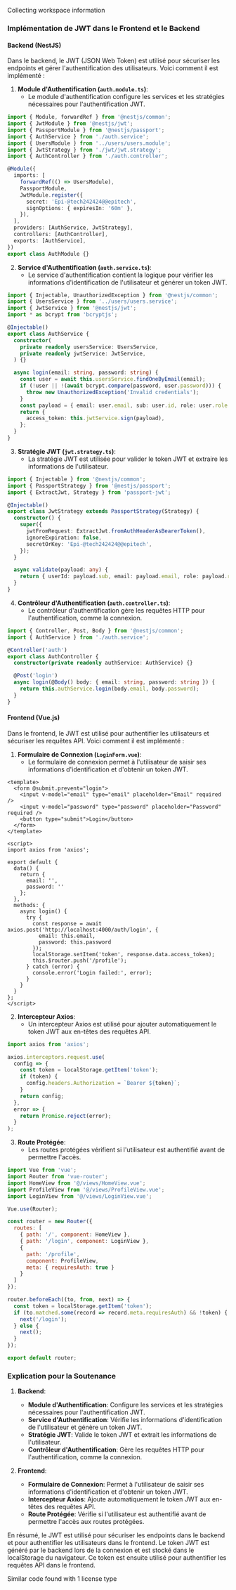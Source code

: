 Collecting workspace information

### Implémentation de JWT dans le Frontend et le Backend

#### Backend (NestJS)

Dans le backend, le JWT (JSON Web Token) est utilisé pour sécuriser les endpoints et gérer l'authentification des utilisateurs. Voici comment il est implémenté :

1. **Module d'Authentification (`auth.module.ts`)**:
   - Le module d'authentification configure les services et les stratégies nécessaires pour l'authentification JWT.

```typescript
import { Module, forwardRef } from '@nestjs/common';
import { JwtModule } from '@nestjs/jwt';
import { PassportModule } from '@nestjs/passport';
import { AuthService } from './auth.service';
import { UsersModule } from '../users/users.module';
import { JwtStrategy } from './jwt/jwt.strategy';
import { AuthController } from './auth.controller';

@Module({
  imports: [
    forwardRef(() => UsersModule),
    PassportModule,
    JwtModule.register({
      secret: 'Epi-@tech242424@@epitech',
      signOptions: { expiresIn: '60m' },
    }),
  ],
  providers: [AuthService, JwtStrategy],
  controllers: [AuthController],
  exports: [AuthService],
})
export class AuthModule {}
```

2. **Service d'Authentification (`auth.service.ts`)**:
   - Le service d'authentification contient la logique pour vérifier les informations d'identification de l'utilisateur et générer un token JWT.

```typescript
import { Injectable, UnauthorizedException } from '@nestjs/common';
import { UsersService } from '../users/users.service';
import { JwtService } from '@nestjs/jwt';
import * as bcrypt from 'bcryptjs';

@Injectable()
export class AuthService {
  constructor(
    private readonly usersService: UsersService,
    private readonly jwtService: JwtService,
  ) {}

  async login(email: string, password: string) {
    const user = await this.usersService.findOneByEmail(email);
    if (!user || !(await bcrypt.compare(password, user.password))) {
      throw new UnauthorizedException('Invalid credentials');
    }
    const payload = { email: user.email, sub: user.id, role: user.role };
    return {
      access_token: this.jwtService.sign(payload),
    };
  }
}
```

3. **Stratégie JWT (`jwt.strategy.ts`)**:
   - La stratégie JWT est utilisée pour valider le token JWT et extraire les informations de l'utilisateur.

```typescript
import { Injectable } from '@nestjs/common';
import { PassportStrategy } from '@nestjs/passport';
import { ExtractJwt, Strategy } from 'passport-jwt';

@Injectable()
export class JwtStrategy extends PassportStrategy(Strategy) {
  constructor() {
    super({
      jwtFromRequest: ExtractJwt.fromAuthHeaderAsBearerToken(),
      ignoreExpiration: false,
      secretOrKey: 'Epi-@tech242424@@epitech',
    });
  }

  async validate(payload: any) {
    return { userId: payload.sub, email: payload.email, role: payload.role };
  }
}
```

4. **Contrôleur d'Authentification (`auth.controller.ts`)**:
   - Le contrôleur d'authentification gère les requêtes HTTP pour l'authentification, comme la connexion.

```typescript
import { Controller, Post, Body } from '@nestjs/common';
import { AuthService } from './auth.service';

@Controller('auth')
export class AuthController {
  constructor(private readonly authService: AuthService) {}

  @Post('login')
  async login(@Body() body: { email: string, password: string }) {
    return this.authService.login(body.email, body.password);
  }
}
```

#### Frontend (Vue.js)

Dans le frontend, le JWT est utilisé pour authentifier les utilisateurs et sécuriser les requêtes API. Voici comment il est implémenté :

1. **Formulaire de Connexion (`LoginForm.vue`)**:
   - Le formulaire de connexion permet à l'utilisateur de saisir ses informations d'identification et d'obtenir un token JWT.

```vue
<template>
  <form @submit.prevent="login">
    <input v-model="email" type="email" placeholder="Email" required />
    <input v-model="password" type="password" placeholder="Password" required />
    <button type="submit">Login</button>
  </form>
</template>

<script>
import axios from 'axios';

export default {
  data() {
    return {
      email: '',
      password: ''
    };
  },
  methods: {
    async login() {
      try {
        const response = await axios.post('http://localhost:4000/auth/login', {
          email: this.email,
          password: this.password
        });
        localStorage.setItem('token', response.data.access_token);
        this.$router.push('/profile');
      } catch (error) {
        console.error('Login failed:', error);
      }
    }
  }
};
</script>
```

2. **Intercepteur Axios**:
   - Un intercepteur Axios est utilisé pour ajouter automatiquement le token JWT aux en-têtes des requêtes API.

```javascript
import axios from 'axios';

axios.interceptors.request.use(
  config => {
    const token = localStorage.getItem('token');
    if (token) {
      config.headers.Authorization = `Bearer ${token}`;
    }
    return config;
  },
  error => {
    return Promise.reject(error);
  }
);
```

3. **Route Protégée**:
   - Les routes protégées vérifient si l'utilisateur est authentifié avant de permettre l'accès.

```javascript
import Vue from 'vue';
import Router from 'vue-router';
import HomeView from '@/views/HomeView.vue';
import ProfileView from '@/views/ProfileView.vue';
import LoginView from '@/views/LoginView.vue';

Vue.use(Router);

const router = new Router({
  routes: [
    { path: '/', component: HomeView },
    { path: '/login', component: LoginView },
    {
      path: '/profile',
      component: ProfileView,
      meta: { requiresAuth: true }
    }
  ]
});

router.beforeEach((to, from, next) => {
  const token = localStorage.getItem('token');
  if (to.matched.some(record => record.meta.requiresAuth) && !token) {
    next('/login');
  } else {
    next();
  }
});

export default router;
```

### Explication pour la Soutenance

1. **Backend**:
   - **Module d'Authentification**: Configure les services et les stratégies nécessaires pour l'authentification JWT.
   - **Service d'Authentification**: Vérifie les informations d'identification de l'utilisateur et génère un token JWT.
   - **Stratégie JWT**: Valide le token JWT et extrait les informations de l'utilisateur.
   - **Contrôleur d'Authentification**: Gère les requêtes HTTP pour l'authentification, comme la connexion.

2. **Frontend**:
   - **Formulaire de Connexion**: Permet à l'utilisateur de saisir ses informations d'identification et d'obtenir un token JWT.
   - **Intercepteur Axios**: Ajoute automatiquement le token JWT aux en-têtes des requêtes API.
   - **Route Protégée**: Vérifie si l'utilisateur est authentifié avant de permettre l'accès aux routes protégées.

En résumé, le JWT est utilisé pour sécuriser les endpoints dans le backend et pour authentifier les utilisateurs dans le frontend. Le token JWT est généré par le backend lors de la connexion et est stocké dans le localStorage du navigateur. Ce token est ensuite utilisé pour authentifier les requêtes API dans le frontend.

Similar code found with 1 license type
